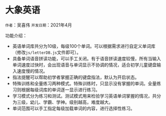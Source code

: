 # **大象英语**
`作者`：吴喜伟
`开发日期`：2021年4月

功能介绍：

- 英语单词库共分为10级，每级100个单词。可以根据需求进行自定义单词库（修改`js/letterDB.js`文件即可）。
- 具备单词语音拼读功能，可以手工关闭。有于语音拼读速度较慢，所有当输入单词速度过快时，会出现语音与单词显示不协调的情况，适合初学儿童键盘输入速度慢的情况。
- 指法提醒可以帮助初学者掌握正确的键盘指法，默认为开启状态。
- 特殊训练和全量练习两种模式。特殊训练时，只显示没有掌握的单词。全量练习则根据每级词库的单词逐一显示进行练习。
- 学习模式分为练习和测试。测试模式用来检验学习英语单词掌握的情况，共分为三级，幼儿、学霸、学神。级别越高，难度越大。
- 单词范围可以手工指定每级加载单词的内容，进行选择性练习。

